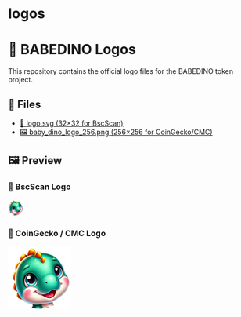 # logos
# 🦕 BABEDINO Logos

This repository contains the official logo files for the BABEDINO token project.

## 📁 Files

- [📄 logo.svg (32×32 for BscScan)](./logo.svg)
- [🖼️ baby_dino_logo_256.png (256×256 for CoinGecko/CMC)](./baby_dino_logo_256.png)

## 🖼️ Preview

### 🔹 BscScan Logo
<img src="./logo.svg" alt="BABEDINO 32px Logo" width="32" height="32"/>

### 🔹 CoinGecko / CMC Logo
<img src="./baby_dino_logo_256.png" alt="BABEDINO 256px Logo" width="128"/>
